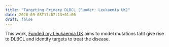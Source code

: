 ```yaml
---
title: "Targeting Primary DLBCL (Funder: Leukaemia UK)"
date: 2020-09-08T17:07:13+01:00
draft: false
---
```

This work, [Funded my Leukaemia UK](https://www.leukaemiauk.org.uk/lymphoma-using-virtual-patients-to-find-new-ways-to-treat-diffuse-large-b-cell-lymphoma) aims to model mutations taht give rise to DLBCL and identify targets to treat the disease.

